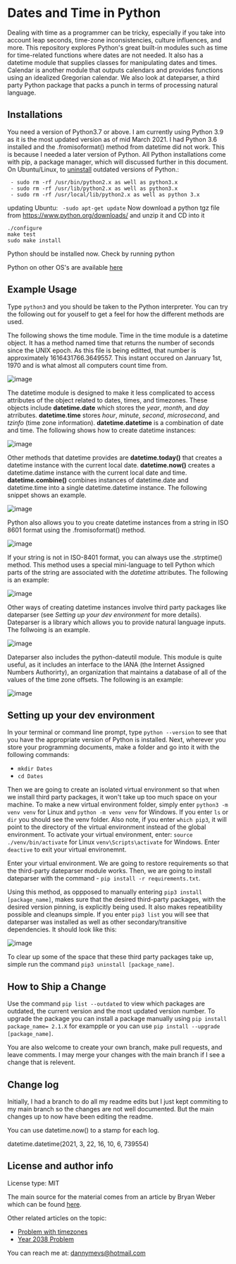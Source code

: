 # Dates and Time in Python

Dealing with time as a programmer can be tricky, especially if you take into account leap seconds, time-zone inconsistencies, culture influences, and more. This repository explores Python's great built-in modules such as time for time-related functions where dates are not needed. It also has a datetime module that supplies classes for manipulating dates and times. Calendar is another module that outputs calendars and provides functions using an idealized Gregorian calendar. We also look at dateparser, a third party Python package that packs a punch in terms of processing natural language. 

## Installations

You need a version of Python3.7 or above. I am currently using Python 3.9 as it is the most updated version as of mid March 2021. I had Python 3.6 installed and the .fromisoformat() method from datetime did not work. This is because I needed a later version of Python. All Python installations come with pip, a package manager, which will discussed further in this document.
On Ubuntu/Linux, to [uninstall](https://stackoverflow.com/questions/48899604/how-to-uninstall-python-in-ubuntu-completely-and-reinstalling-it) outdated versions of Python.:

```
 - sudo rm -rf /usr/bin/python2.x as well as python3.x
 - sudo rm -rf /usr/lib/python2.x as well as python3.x
 - sudo rm -rf /usr/local/lib/python2.x as well as python 3.x 
 ```

updating Ubuntu:
`` -sudo apt-get update``
Now download a python tgz file from https://www.python.org/downloads/ and unzip it and CD into it
```
./configure
make test
sudo make install
```
Python should be installed now. Check by running python

Python on other OS's are available [here]( https://www.python.org/downloads/)

## Example Usage

Type ```python3``` and you should be taken to the Python interpreter. You can try the following out for youself to get a feel for how the different methods are used.

The following shows the time module. Time in the time module is a datetime object. It has a method named time that returns the number of seconds since the UNIX epoch. As this file is being editted, that number is approximately 1616431766.3649557. This instant occured on Janruary 1st, 1970 and is what almost all computers count time from. 

![image](https://user-images.githubusercontent.com/25753853/112026271-67aa1400-8b0c-11eb-90ac-4aa815f15578.png)

The datetime module is designed to make it less complicated to access attributes of the object related to dates, times, and timezones. These objects include __datetime.date__ which stores the *year*, *month*, and *day* atrributes. __datetime.time__ stores *hour*, *minute*, *second*, *microsecond*, and *tzinfo* (time zone information). __datetime.datetime__ is a combination of date and time. The following shows how to create datetime instances:

![image](https://user-images.githubusercontent.com/25753853/112034278-acd24400-8b14-11eb-81cb-cbe5b80bcff9.png)

Other methods that datetime provides are __datetime.today()__ that creates a datetime instance with the current local date. __datetime.now()__ creates a datetime.datime instance with the current local date and time. __datetime.combine()__ combines instances of datetime.date and datetime.time into a single datetime.datetime instance. The following snippet shows an example.

![image](https://user-images.githubusercontent.com/25753853/112041669-0b032500-8b1d-11eb-9a35-336ca0ea98ed.png)

Python also allows you to you create datetime instances from a string in ISO 8601 format using the .fromisoformat() method.

![image](https://user-images.githubusercontent.com/25753853/112038496-4b60a400-8b19-11eb-9605-a3cd31842c4b.png)

If your string is not in ISO-8401 format, you can always use the .strptime() method. This method uses a special mini-language to tell Python which parts of the string are associated with the *datetime* attributes. The following is an example:

![image](https://user-images.githubusercontent.com/25753853/112043146-bcef2100-8b1e-11eb-8b55-675e41d2fb8e.png)

Other ways of creating datetime instances involve third party packages like dateparser (see *Setting up your dev environment* for more details). Dateparser is a library which allows you to provide natural language inputs. The follwoing is an example.

![image](https://user-images.githubusercontent.com/25753853/112047833-23c30900-8b24-11eb-9f5f-81b836d25cbb.png)

Dateparser also includes the python-dateutil module. This module is quite useful, as it includes an interface to the IANA (the Internet Assigned Numbers Authorirty), an organization that maintains a database of all of the values of the time zone offsets. The following is an example: 

![image](https://user-images.githubusercontent.com/25753853/112250738-4f331a00-8c30-11eb-9bcd-c50ef125419c.png)


## Setting up your dev environment

In your terminal or command line prompt, type ```python --version``` to see that you have the appropriate version of Python is installed.
Next, wherever you store your programming documents, make a folder and go into it with the following commands: 
- `mkdir Dates`
- `cd Dates`

Then we are going to create an isolated virtual environment so that when we install third party packages, it won't take up too much space on your machine. 
To make a new virtual environment folder, simply enter ```python3 -m venv venv``` for Linux and ```python -m venv venv``` for Windows. If you enter ```ls``` or ```dir``` you should see the venv folder. Also note, if you enter ```which pip3```, it will point to the directory of the virtual environment instead of the global environment. To activate your virtual environment, enter:
 ```source ./venv/bin/activate``` for Linux  ```venv\Scripts\activate``` for Windows. Enter ```deactive``` to exit your virtual environemnt.

Enter your virtual environment. We are going to restore requirements so that the third-party dateparser module works. Then, we are going to install dateparser with the command - ```pip install -r requirements.txt```. 

Using this method, as oppposed to manually entering ```pip3 install [package_name]```, makes sure that the desired third-party packages, with the desired version pinning, is explicitly being used. It also makes repeatibility possible and cleanups simple.
If you enter ```pip3 list``` you will see that dateparser was installed as well as other secondary/transitive dependencies. It should look like this:

![image](https://user-images.githubusercontent.com/25753853/112048678-0b072300-8b25-11eb-9420-c5b24cc06d28.png)

To clear up some of the space that these third party packages take up, simple run the command ```pip3 uninstall [package_name]```.

## How to Ship a Change

Use the command ```pip list --outdated``` to view which packages are outdated, the current version and the most updated version number. To upgrade the package you can install a package manually using ```pip install package_name= 2.1.X``` for exampple or you can use ```pip install --upgrade [package_name]```. 

You are also welcome to create your own branch, make pull requests, and leave comments. I may merge your changes with the main branch if I see a change that is relevent.

## Change log

Initially, I had a branch to do all my readme edits but I just kept commiting to my main branch so the changes are not well documented. But the main changes up to now have been editing the readme. 

You can use datetime.now() to a stamp for each log. 

datetime.datetime(2021, 3, 22, 16, 10, 6, 739554)

## License and author info

License type: MIT

The main source for the material comes from an article by Bryan Weber which can be found [here](https://realpython.com/python-datetime/).

Other related articles on the topic:
- [Problem with timezones](https://www.youtube.com/watch?v=-5wpm-gesOY)
- [Year 2038 Problem](https://en.wikipedia.org/wiki/Year_2038_problem)

You can reach me at: dannymevs@hotmail.com







